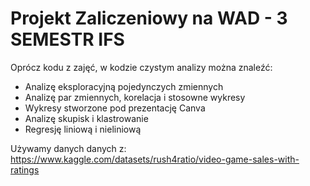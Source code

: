 # Projekt Zaliczeniowy na WAD - 3 SEMESTR IFS

Oprócz kodu z zajęć, w kodzie czystym analizy można znaleźć:
- Analizę eksploracyjną pojedynczych zmiennych
- Analizę par zmiennych, korelacja i stosowne wykresy
- Wykresy stworzone pod prezentację Canva
- Analizę skupisk i klastrowanie
- Regresję liniową i nieliniową

Używamy danych danych z: <br>
https://www.kaggle.com/datasets/rush4ratio/video-game-sales-with-ratings

